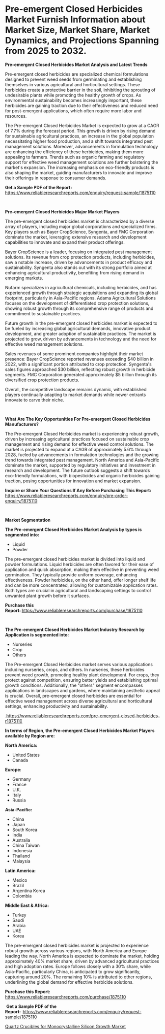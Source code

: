<p><h1>Pre-emergent Closed Herbicides Market Furnish Information about Market Size, Market Share, Market Dynamics, and Projections Spanning from 2025 to 2032.</h1></p><p><strong>Pre-emergent Closed Herbicides Market Analysis and Latest Trends</strong></p>
<p><p>Pre-emergent closed herbicides are specialized chemical formulations designed to prevent weed seeds from germinating and establishing themselves in various agricultural and horticultural settings. These herbicides create a protective barrier in the soil, inhibiting the sprouting of undesirable plants while promoting the healthy growth of crops. As environmental sustainability becomes increasingly important, these herbicides are gaining traction due to their effectiveness and reduced need for post-emergent applications, which often require more labor and resources.</p><p>The Pre-emergent Closed Herbicides Market is expected to grow at a CAGR of 7.7% during the forecast period. This growth is driven by rising demand for sustainable agricultural practices, an increase in the global population necessitating higher food production, and a shift towards integrated pest management solutions. Moreover, advancements in formulation technology are enhancing the efficiency of these herbicides, making them more appealing to farmers. Trends such as organic farming and regulatory support for effective weed management solutions are further bolstering the market's expansion. The increasing emphasis on eco-friendly products is also shaping the market, guiding manufacturers to innovate and improve their offerings in response to consumer demands.</p></p>
<p><strong>Get a Sample PDF of the Report:&nbsp;</strong> <a href="https://www.reliableresearchreports.com/enquiry/request-sample/1875110?utm_campaign=3213&utm_medium=2&utm_source=Github&utm_content=ia&utm_term=03042025&utm_id=pre-emergent-closed-herbicides">https://www.reliableresearchreports.com/enquiry/request-sample/1875110</a></p>
<p>&nbsp;</p>
<p><strong>Pre-emergent Closed Herbicides Major Market Players</strong></p>
<p><p>The pre-emergent closed herbicides market is characterized by a diverse array of players, including major global corporations and specialized firms. Key players such as Bayer CropScience, Syngenta, and FMC Corporation dominate the market, leveraging extensive research and development capabilities to innovate and expand their product offerings.</p><p>Bayer CropScience is a leader, focusing on integrated pest management solutions. Its revenue from crop protection products, including herbicides, saw a notable increase, driven by advancements in product efficacy and sustainability. Syngenta also stands out with its strong portfolio aimed at enhancing agricultural productivity, benefiting from rising demand in emerging markets.</p><p>Nufarm specializes in agricultural chemicals, including herbicides, and has experienced growth through strategic acquisitions and expanding its global footprint, particularly in Asia-Pacific regions. Adama Agricultural Solutions focuses on the development of differentiated crop protection solutions, showing robust growth through its comprehensive range of products and commitment to sustainable practices.</p><p>Future growth in the pre-emergent closed herbicides market is expected to be fueled by increasing global agricultural demands, innovative product development, and greater adoption of sustainable practices. The market is projected to grow, driven by advancements in technology and the need for effective weed management solutions.</p><p>Sales revenues of some prominent companies highlight their market presence: Bayer CropScience reported revenues exceeding $40 billion in 2022, with a significant portion attributed to crop protection. Syngenta's sales figures approached $30 billion, reflecting robust growth in herbicide segments. FMC Corporation generated approximately $5 billion through its diversified crop protection products.</p><p>Overall, the competitive landscape remains dynamic, with established players continually adapting to market demands while newer entrants innovate to carve their niche.</p></p>
<p>&nbsp;</p>
<p><strong>What Are The Key Opportunities For Pre-emergent Closed Herbicides Manufacturers?</strong></p>
<p><p>The Pre-emergent Closed Herbicides market is experiencing robust growth, driven by increasing agricultural practices focused on sustainable crop management and rising demand for effective weed control solutions. The market is projected to expand at a CAGR of approximately 5.6% through 2028, fueled by advancements in formulation technologies and the growing trend towards integrated pest management. North America and Asia-Pacific dominate the market, supported by regulatory initiatives and investment in research and development. The future outlook suggests a shift towards eco-friendly formulations, with biopesticides and organic herbicides gaining traction, posing opportunities for innovation and market expansion.</p></p>
<p><strong>Inquire or Share Your Questions If Any Before Purchasing This Report:</strong> <a href="https://www.reliableresearchreports.com/enquiry/pre-order-enquiry/1875110?utm_campaign=3213&utm_medium=2&utm_source=Github&utm_content=ia&utm_term=03042025&utm_id=pre-emergent-closed-herbicides">https://www.reliableresearchreports.com/enquiry/pre-order-enquiry/1875110</a></p>
<p>&nbsp;</p>
<p><strong>Market Segmentation</strong></p>
<p><strong>The Pre-emergent Closed Herbicides Market Analysis by types is segmented into:</strong></p>
<p><ul><li>Liquid</li><li>Powder</li></ul></p>
<p><p>The pre-emergent closed herbicides market is divided into liquid and powder formulations. Liquid herbicides are often favored for their ease of application and quick absorption, making them effective in preventing weed germination. They typically provide uniform coverage, enhancing effectiveness. Powder herbicides, on the other hand, offer longer shelf life and can be more concentrated, allowing for customizable application rates. Both types are crucial in agricultural and landscaping settings to control unwanted plant growth before it surfaces.</p></p>
<p><strong>Purchase this Report:&nbsp;</strong><a href="https://www.reliableresearchreports.com/purchase/1875110?utm_campaign=3213&utm_medium=2&utm_source=Github&utm_content=ia&utm_term=03042025&utm_id=pre-emergent-closed-herbicides">https://www.reliableresearchreports.com/purchase/1875110</a></p>
<p>&nbsp;</p>
<p><strong>The Pre-emergent Closed Herbicides Market Industry Research by Application is segmented into:</strong></p>
<p><ul><li>Nurseries</li><li>Crop</li><li>Others</li></ul></p>
<p><p>The Pre-emergent Closed Herbicides market serves various applications including nurseries, crops, and others. In nurseries, these herbicides prevent weed growth, promoting healthy plant development. For crops, they protect against competition, ensuring better yields and establishing optimal growth conditions. Additionally, the "others" segment encompasses applications in landscapes and gardens, where maintaining aesthetic appeal is crucial. Overall, pre-emergent closed herbicides are essential for effective weed management across diverse agricultural and horticultural settings, enhancing productivity and sustainability.</p></p>
<p><a href="https://www.reliableresearchreports.com/pre-emergent-closed-herbicides-r1875110?utm_campaign=3213&utm_medium=2&utm_source=Github&utm_content=ia&utm_term=03042025&utm_id=pre-emergent-closed-herbicides">&nbsp;https://www.reliableresearchreports.com/pre-emergent-closed-herbicides-r1875110</a></p>
<p><strong>In terms of Region, the Pre-emergent Closed Herbicides Market Players available by Region are:</strong></p>
<p>
    <p> <strong> North America: </strong>
        <ul>
            <li>United States</li>
            <li>Canada</li>
        </ul>
        </p> 
    <p> <strong> Europe: </strong>
        <ul>
            <li>Germany</li>
            <li>France</li>
            <li>U.K.</li>
            <li>Italy</li>
            <li>Russia</li>
        </ul>
        </p> 
    <p> <strong> Asia-Pacific: </strong>
        <ul>
            <li>China</li>
            <li>Japan</li>
            <li>South Korea</li>
            <li>India</li>
            <li>Australia</li>
            <li>China Taiwan</li>
            <li>Indonesia</li>
            <li>Thailand</li>
            <li>Malaysia</li>
        </ul>
        </p> 
    <p> <strong> Latin America: </strong>
        <ul>
            <li>Mexico</li>
            <li>Brazil</li>
            <li>Argentina Korea</li>
            <li>Colombia</li>
        </ul>
        </p> 
    <p> <strong> Middle East & Africa: </strong>
        <ul>
            <li>Turkey</li>
            <li>Saudi</li>
            <li>Arabia</li>
            <li>UAE</li>
            <li>Korea</li>
        </ul>
    </p>
    </p>
<p><p>The pre-emergent closed herbicides market is projected to experience robust growth across various regions, with North America and Europe leading the way. North America is expected to dominate the market, holding approximately 40% market share, driven by advanced agricultural practices and high adoption rates. Europe follows closely with a 30% share, while Asia-Pacific, particularly China, is anticipated to grow significantly, capturing around 20%. The remaining 10% is attributed to other regions, underlining the global demand for effective herbicide solutions.</p></p>
<p><strong>Purchase this Report: </strong><a href="https://www.reliableresearchreports.com/purchase/1875110?utm_campaign=3213&utm_medium=2&utm_source=Github&utm_content=ia&utm_term=03042025&utm_id=pre-emergent-closed-herbicides">https://www.reliableresearchreports.com/purchase/1875110</a></p>
<p>&nbsp;<strong>Get a Sample PDF of the Report:&nbsp;&nbsp;</strong><a href="https://www.reliableresearchreports.com/enquiry/request-sample/1875110?utm_campaign=3213&utm_medium=2&utm_source=Github&utm_content=ia&utm_term=03042025&utm_id=pre-emergent-closed-herbicides">https://www.reliableresearchreports.com/enquiry/request-sample/1875110</a></p>
<p><strong></strong></p>
<p><p><a href="https://github.com/denbelnmer50/Market-Research-Report-List-1/blob/main/quartz-crucibles-for-monocrystalline-silicon-growth-market.md?utm_campaign=3213&utm_medium=2&utm_source=Github&utm_content=ia&utm_term=03042025&utm_id=pre-emergent-closed-herbicides">Quartz Crucibles for Monocrystalline Silicon Growth Market</a></p></p>